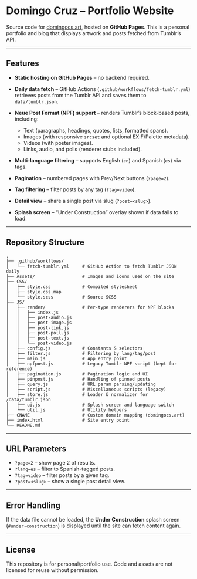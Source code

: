# Domingo Cruz – Portfolio Website

Source code for [domingocs.art](https://www.domingocs.art), hosted on **GitHub Pages**.
This is a personal portfolio and blog that displays artwork and posts fetched from Tumblr’s API.

---

## Features

* **Static hosting on GitHub Pages** – no backend required.
* **Daily data fetch** – GitHub Actions (`.github/workflows/fetch-tumblr.yml`) retrieves posts from the Tumblr API and saves them to `data/tumblr.json`.
* **Neue Post Format (NPF) support** – renders Tumblr’s block-based posts, including:

  * Text (paragraphs, headings, quotes, lists, formatted spans).
  * Images (with responsive `srcset` and optional EXIF/Palette metadata).
  * Videos (with poster images).
  * Links, audio, and polls (renderer stubs included).
* **Multi-language filtering** – supports English (`en`) and Spanish (`es`) via tags.
* **Pagination** – numbered pages with Prev/Next buttons (`?page=2`).
* **Tag filtering** – filter posts by any tag (`?tag=video`).
* **Detail view** – share a single post via slug (`?post=<slug>`).
* **Splash screen** – “Under Construction” overlay shown if data fails to load.

---

## Repository Structure

```
.
├── .github/workflows/
│   └── fetch-tumblr.yml     # GitHub Action to fetch Tumblr JSON daily
├── Assets/                  # Images and icons used on the site
├── CSS/
│   ├── style.css            # Compiled stylesheet
│   ├── style.css.map
│   └── style.scss           # Source SCSS
├── JS/
│   ├── render/              # Per-type renderers for NPF blocks
│   │   ├── index.js
│   │   ├── post-audio.js
│   │   ├── post-image.js
│   │   ├── post-link.js
│   │   ├── post-poll.js
│   │   ├── post-text.js
│   │   └── post-video.js
│   ├── config.js            # Constants & selectors
│   ├── filter.js            # Filtering by lang/tag/post
│   ├── main.js              # App entry point
│   ├── npfpost.js           # Legacy Tumblr NPF script (kept for reference)
│   ├── pagination.js        # Pagination logic and UI
│   ├── pinpost.js           # Handling of pinned posts
│   ├── query.js             # URL param parsing/updating
│   ├── script.js            # Miscellaneous scripts (legacy)
│   ├── store.js             # Loader & normalizer for /data/tumblr.json
│   ├── ui.js                # Splash screen and language switch
│   └── util.js              # Utility helpers
├── CNAME                    # Custom domain mapping (domingocs.art)
├── index.html               # Site entry point
└── README.md
```

---

## URL Parameters

* `?page=2` – show page 2 of results.
* `?lang=es` – filter to Spanish-tagged posts.
* `?tag=video` – filter posts by a given tag.
* `?post=<slug>` – show a single post detail view.

---

## Error Handling

If the data file cannot be loaded, the **Under Construction** splash screen (`#under-construction`) is displayed until the site can fetch content again.

---

## License

This repository is for personal/portfolio use. Code and assets are not licensed for reuse without permission.
